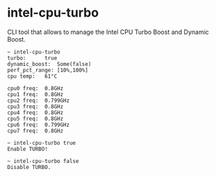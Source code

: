 # intel-cpu-turbo

CLI tool that allows to manage the Intel CPU Turbo Boost and Dynamic Boost.

```
~ intel-cpu-turbo
turbo:		true
dynamic_boost:	Some(false)
perf_pct_range:	[10%,100%]
cpu temp:	61°C

cpu0 freq:	0.8GHz
cpu1 freq:	0.8GHz
cpu2 freq:	0.799GHz
cpu3 freq:	0.8GHz
cpu4 freq:	0.8GHz
cpu5 freq:	0.8GHz
cpu6 freq:	0.799GHz
cpu7 freq:	0.8GHz
```

```
~ intel-cpu-turbo true
Enable TURBO!
```

```
~ intel-cpu-turbo false
Disable TURBO.
```
